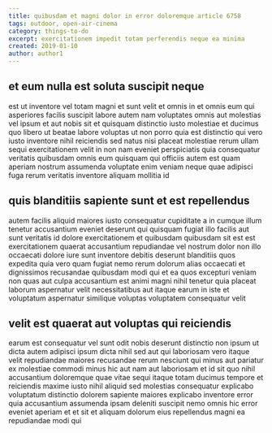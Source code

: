 ```yaml
---
title: quibusdam et magni dolor in error doloremque article 6758
tags: outdoor, open-air-cinema
category: things-to-do
excerpt: exercitationem impedit totam perferendis neque ea minima
created: 2019-01-10
author: author1
---
```


## et eum nulla est soluta suscipit neque

est ut inventore vel totam magni et sunt velit et omnis in et omnis eum qui asperiores facilis suscipit labore autem nam voluptates omnis aut molestias vel ipsum et aut nobis sit et quisquam distinctio iusto molestiae et ducimus quo libero ut beatae labore voluptas ut non porro quia est distinctio qui vero iusto inventore nihil reiciendis sed natus nisi placeat molestiae rerum ullam sequi exercitationem velit in non nam eveniet perspiciatis quia consequatur veritatis quibusdam omnis eum quisquam qui officiis autem est quam aperiam nostrum assumenda voluptate enim veniam neque quae adipisci fuga rerum veritatis inventore aliquam mollitia id

## quis blanditiis sapiente sunt et est repellendus

autem facilis aliquid maiores iusto consequatur cupiditate a in cumque illum tenetur accusantium eveniet deserunt qui quisquam fugiat illo facilis aut sunt veritatis id dolore exercitationem et quibusdam quibusdam sit est est exercitationem quaerat accusantium repudiandae vel nostrum dolor non illo occaecati dolore iure sunt inventore debitis deserunt blanditiis quos expedita quia vero quam fugiat nemo rerum dolorum alias occaecati et dignissimos recusandae quibusdam modi qui et ea quos excepturi veniam non quas aut culpa accusantium est animi magni nihil tenetur quia placeat laborum aspernatur velit necessitatibus aut itaque earum in iste et voluptatum aspernatur similique voluptas voluptatem consequatur velit

## velit est quaerat aut voluptas qui reiciendis

earum est consequatur vel sunt odit nobis deserunt distinctio non ipsum ut dicta autem adipisci ipsum dicta nihil sed aut qui laboriosam vero itaque velit repudiandae maiores recusandae rerum nesciunt qui minus aut pariatur ex molestiae commodi minus hic aut nam aut laboriosam et id sit quo nihil accusantium doloremque quae vitae sequi itaque totam ducimus tempore et reiciendis maxime iusto nihil aliquid sed molestias consequatur explicabo voluptatum distinctio dolorem sapiente maiores explicabo inventore error quia accusantium assumenda ipsam deleniti suscipit nemo omnis hic error eveniet aperiam et et sit et aliquam dolorum eius repellendus magni ea repudiandae modi qui
